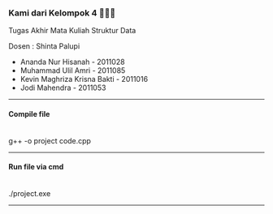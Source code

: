 <h3>Kami dari Kelompok 4 👋👋👋</h3>
<p>Tugas Akhir Mata Kuliah Struktur Data</p>
<p>Dosen : Shinta Palupi</p>
<ul>
    <li>Ananda Nur Hisanah - 2011028</li>
    <li>Muhammad Ulil Amri - 2011085</li>
    <li>Kevin Maghriza Krisna Bakti - 2011016</li>
    <li>Jodi Mahendra - 2011053</li>
</ul>
<hr>
<h4>Compile file</h4>
<br>
g++ -o project code.cpp
<hr>
<h4>Run file via cmd</h4>
<br>
./project.exe
<hr>